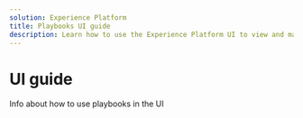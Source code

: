 ```yaml
---
solution: Experience Platform
title: Playbooks UI guide
description: Learn how to use the Experience Platform UI to view and make use of playbooks
---
```


# UI guide

Info about how to use playbooks in the UI

